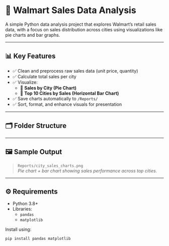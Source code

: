 # 🛒 Walmart Sales Data Analysis

A simple Python data analysis project that explores Walmart’s retail sales data, with a focus on sales distribution across cities using visualizations like pie charts and bar graphs.

---

## 📊 Key Features

- ✅ Clean and preprocess raw sales data (unit price, quantity)
- ✅ Calculate total sales per city
- ✅ Visualize:
  - 📌 **Sales by City (Pie Chart)**
  - 📌 **Top 10 Cities by Sales (Horizontal Bar Chart)**
- ✅ Save charts automatically to `/Reports/`
- ✅ Sort, format, and enhance visuals for presentation

---

## 🗂️ Folder Structure


---

## 🖼️ Sample Output

> `Reports/city_sales_charts.png`  
_Pie chart + bar chart showing sales performance across top cities._

---

## ⚙️ Requirements

- Python 3.8+
- Libraries:
  - `pandas`
  - `matplotlib`

Install using:

```bash
pip install pandas matplotlib
